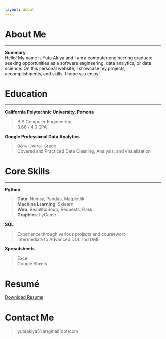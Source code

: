 ```yaml
---
layout: about 
---
```


# About Me
---
**Summary**  
Hello! My name is Yuta Akiya and I am a computer engineering graduate seeking opportunities as a software engineering, data analytics, or data science. 
On this personal website, I showcase my projects, accomplishments, and skills. I hope you enjoy!  


# Education
---
**California Polytechnic University, Pomona**
> B.S Computer Engineering  
> 3.66 / 4.0 GPA  


**Google Professional Data Analytics**
> 98% Overall Grade  
> Covered and Practiced Data Cleaning, Analysis, and Visualization


# Core Skills  
---
**Python**
> **Data**: Numpy, Pandas, Matplotlib  
> **Machine Learning**: Sklearn  
> **Web**: BeautifulSoup, Requests, Flask  
> **Graphics**: PyGame  


**SQL**
> Experience through various projects and coursework  
> Intermediate to Advanced DDL and DML


**Spreadsheets**
> Excel  
> Google Sheets


# Resumé
<a href="" download>Download Resume</a>

# Contact Me 
> yutaakiya51(at)gmail(dot)com
